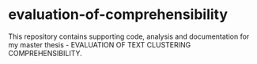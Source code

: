 # evaluation-of-comprehensibility

This repository contains supporting code, analysis and documentation for my master thesis - EVALUATION OF TEXT CLUSTERING COMPREHENSIBILITY.
